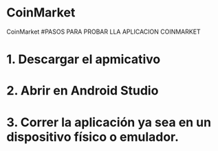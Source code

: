 # CoinMarket
CoinMarket
#PASOS PARA PROBAR LLA APLICACION COINMARKET
# 1. Descargar el apmicativo
# 2. Abrir en Android Studio
# 3. Correr la aplicación ya sea en un dispositivo físico o emulador.
